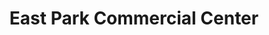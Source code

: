 ---
title: "East Park Commercial Center"
url: /baguio/east-park-commercial-center/
shop: Kleidung
---